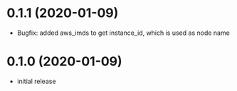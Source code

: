 0.1.1 (2020-01-09)
==================

- Bugfix: added aws_imds to get instance_id, which is used as node name

0.1.0 (2020-01-09)
==================

- initial release
